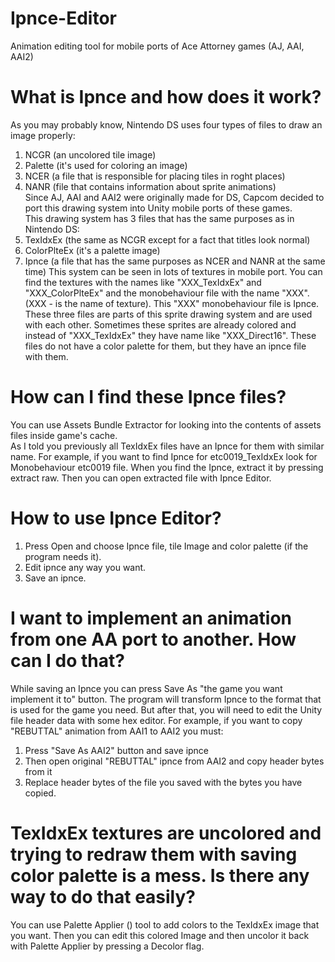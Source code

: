 # Ipnce-Editor
Animation editing tool for mobile ports of Ace Attorney games (AJ, AAI, AAI2)

# What is Ipnce and how does it work?
As you may probably know, Nintendo DS uses four types of files to draw an image properly:
1. NCGR (an uncolored tile image)
2. Palette (it's used for coloring an image)
3. NCER (a file that is responsible for placing tiles in roght places)
4. NANR (file that contains information about sprite animations)<br>
Since AJ, AAI and AAI2 were originally made for DS, Capcom decided to port this drawing system into Unity mobile ports of these games.<br>
This drawing system has 3 files that has the same purposes as in Nintendo DS:
1. TexIdxEx (the same as NCGR except for a fact that titles look normal)
2. ColorPlteEx (it's a palette image)
3. Ipnce (a file that has the same purposes as NCER and NANR at the same time)
This system can be seen in lots of textures in mobile port. You can find the textures with the names like "XXX_TexIdxEx" and "XXX_ColorPlteEx" and the monobehaviour file with the name "XXX". (XXX - is the name of texture). This "XXX" monobehaviour file is Ipnce.<br>
These three files are parts of this sprite drawing system and are used with each other. Sometimes these sprites are already colored and instead of "XXX_TexIdxEx" they have name like "XXX_Direct16". These files do not have a color palette for them, but they have an ipnce file with them.

# How can I find these Ipnce files?
You can use Assets Bundle Extractor for looking into the contents of assets files inside game's cache.<br>
As I told you previously all TexIdxEx files have an Ipnce for them with similar name. For example, if you want to find Ipnce for etc0019_TexIdxEx look for Monobehaviour etc0019 file.
When you find the Ipnce, extract it by pressing extract raw. Then you can open extracted file with Ipnce Editor.

# How to use Ipnce Editor?
1. Press Open and choose Ipnce file, tile Image and color palette (if the program needs it).
2. Edit ipnce any way you want.
3. Save an ipnce.

# I want to implement an animation from one AA port to another. How can I do that?
While saving an Ipnce you can press Save As "the game you want implement it to" button. The program will transform Ipnce to the format that is used for the game you need.
But after that, you will need to edit the Unity file header data with some hex editor. For example, if you want to copy "REBUTTAL" animation from AAI1 to AAI2 you must: 
1. Press "Save As AAI2" button and save ipnce
2. Then open original "REBUTTAL" ipnce from AAI2 and copy header bytes from it
3. Replace header bytes of the file you saved with the bytes you have copied.

# TexIdxEx textures are uncolored and trying to redraw them with saving color palette is a mess. Is there any way to do that easily?
You can use Palette Applier () tool to add colors to the TexIdxEx image that you want. Then you can edit this colored Image and then uncolor it back with Palette Applier by pressing a Decolor flag.
